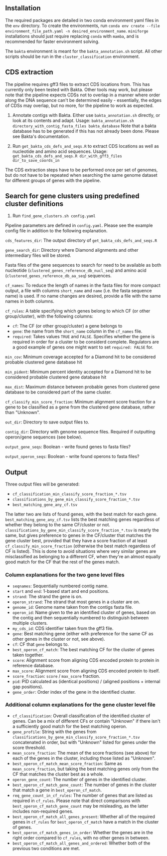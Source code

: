 ## Installation

The required packages are detailed in two conda environment yaml files in the `env` directory. To create the environments, run `conda env create --file environment_file_path.yaml -n desired_environment_name`. `miniforge` installations should just require replacing `conda` with `mamba`, and is recommended for faster environment solving.

The `bakta` environment is meant for the `bakta_annotation.sh` script. All other scripts should be run in the `cluster_classification` environment.

## CDS extraction

The pipeline requires gff3 files to extract CDS locations from. This has currently only been tested with Bakta. Other tools may work, but please note that the pipeline expects CDSs not to overlap in a manner where order along the DNA sequence can't be determined easily - essentially, the edges of CDSs may overlap, but no more, for the pipeline to work as expected.


1. Annotate contigs with Bakta. Either use `bakta_annotation.sh` directly, or look at its contents and adapt.
    Usage: `bakta_annotation.sh directory_with_contig_fasta_files bakta_database`
    Note that a bakta database has to be generated if this has not already been done. Please see Bakta's documentation.

2. Run `get_bakta_cds_defs_and_seqs.R` to extract CDS locations as well as nucleotide and amino acid sequences.
    Usage: `get_bakta_cds_defs_and_seqs.R dir_with_gff3_files dir_to_save_coords_in`


The CDS extraction steps have to be performed once per set of genomes, but do not have to be repeated when searching the same genome dataset for different groups of genes with the pipeline.

## Search for gene clusters using predefined cluster definitions

1. Run `find_gene_clusters.sh config.yaml`

Pipeline parameters are defined in `config.yaml`. Please see the example config file in addition to the following explanation.

`cds_features_dir`: The output directory of `get_bakta_cds_defs_and_seqs.R`

`gene_search_dir`: Directory where Diamond alignments and other intermediary files will be stored.

Fasta files of the gene sequences to search for need to be available as both nucleotide (`clustered_genes_reference_db_nucl_seq`) and amino acid (`clustered_genes_reference_db_aa_seq`) sequences. 

`cf_names`: To reduce the length of names in the fasta files for more compact output, a file with columns `short_name` and `name` (i.e. the fasta sequence name) is used. If no name changes are desired, provide a file with the same names in both columns.

`cf_rules`: A table specifying which genes belong to which CF (or other group/cluster), with the following columns:
- `cf`: The CF (or other group/cluster) a gene belongs to
- `gene`: the name from the `short_name` column in the `cf_names` file.
- `required`: Takes values `TRUE` and `FALSE`. Specifies whether the gene is required in order for a cluster to be considerd complete. Regulators are a good example of genes one might want to set `required: FALSE` for.

`min_cov`: Minimum coverage accepted for a Diamond hit to be considered probable clustered gene database hit

`min_pident`: Minimum percent identity accepted for a Diamond hit to be considered probable clustered gene database hit

`max_dist`: Maximum distance between probable genes from clustered gene database to be considered part of the same cluster.

`cf_classify_min_score_fraction`: Minimum alignment score fraction for a gene to be classified as a gene from the clustered gene database, rather than "Unknown".

`out_dir`: Directory to save output files to.

`contig_dir`: Directory with genome sequence files. Required if outputting operon/gene sequences (see below).

`output_gene_seqs`: Boolean - write found genes to fasta files?

`output_operon_seqs`: Boolean - write found operons to fasta files?

## Output

Three output files will be generated:

- `cf_classification_min_classify_score_fraction_*.tsv`
- `classifications_by_gene_min_classify_score_fraction_*.tsv`
- `best_matching_gene_any_cf.tsv`

The latter two are lists of found genes, with the best match for each gene. `best_matching_gene_any_cf.tsv` lists the best matching genes regardless of whether they belong to the same CF/cluster or not. `classifications_by_gene_min_classify_score_fraction_*.tsv` is nearly the same, but gives preference to genes in the CF/cluster that matches the gene cluster best, provided that they have a score fraction of at least `cf_classify_min_score_fraction` (otherwise the best match regardless of CF is listed). This is done to avoid situations where very similar genes are misclassified as belonging to a different CF, when they're an almost equally good match for the CF that the rest of the genes match.


### Column explanations for the two gene level files

- `seqnames`: Sequentially numbered contig name.
- `start` and `end`: 1-based start and end positions.
- `strand`: The strand the gene is on.
- `operon_strand`: The strand that most genes in a cluster are on.
- `genome_id`: Genome name taken from the contigs fasta file.
- `operon_id`: Name given to the an identified cluster of genes, based on the contig and then sequentially numbered to distinguish between multiple clusters.
- `my_cds_id`: CDS identifier taken from the gff3 file.
- `gene`: Best matching gene (either with preference for the same CF as other genes in the cluster or not, see above).
- `cf`: CF that `gene` belongs to.
- `best_operon_cf_match`: The best matching CF for the cluster of genes taken together.
- `score`: Alignment score from aligning CDS encoded protein to protein in reference database.
- `max_score`: Alignment score from aligning CDS encoded protein to itself.
- `score_fraction`: `score` / `max_score` fraction.
- `pid`: PID calculated as (identical positions) / (aligned positions + internal gap positions).
- `gene_order`: Order index of the gene in the identified cluster.

### Additional column explanations for the gene cluster level file

- `cf_classification`: Overall classification of the identified cluster of genes. Can be a mix of different CFs or contain "Unknown" if there isn't a sufficiently good match for the best matching operon.
- `gene_profile`: String with the genes from `classifications_by_gene_min_classify_score_fraction_*.tsv` concatenated in order, but with "Unknown" listed for genes under the score threshold.
- `mean_score_fraction`: The mean of the score fractions (see above) for each of the genes in the cluster, including those listed as "Unknown".
- `best_operon_cf_match_mean_score_fraction`: Same as `mean_score_fraction`, but taking the best matching genes only from the CF that matches the cluster best as a whole.
- `operon_gene_count`: The number of genes in the identified cluster.
- `best_operon_cf_match_gene_count`: The number of genes in the cluster that match a gene in `best_operon_cf_match`.
- `req_gene_count_in_cf_rules`: The number of genes that are listed as required in `cf_rules`. Please note that direct comparisons with `best_operon_cf_match_gene_count` may be misleading, as the latter includes non-required genes.
- `best_operon_cf_match_all_genes_present`: Whether all of the required genes in `cf_rules` for `best_operon_cf_match` have a match in the cluster of genes.
- `best_operon_cf_match_genes_in_order`: Whether the genes are in the right order compared to `cf_rules`, with no other genes in between.
- `best_operon_cf_match_all_genes_and_ordered`: Whether both of the previous two conditions are met.